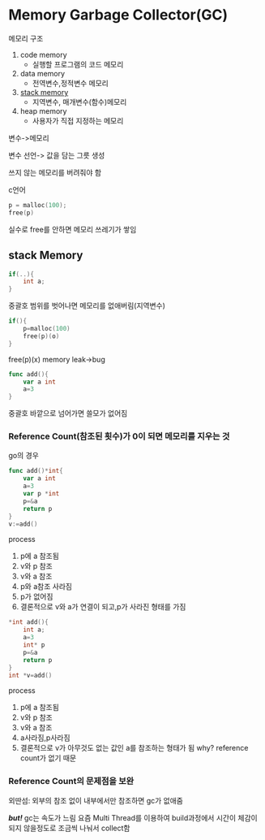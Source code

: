 # Memory Garbage Collector(GC)


메모리 구조

1. code memory
    - 실행할 프로그램의 코드 메모리
2. data memory
    - 전역변수,정적변수 메모리
3. [stack memory](#stack-memory)
    - 지역변수, 매개변수(함수)메모리
4. heap memory
    - 사용자가 직접 지정하는 메모리
    
변수->메모리

변수 선언-> 값을 담는 그릇 생성

쓰지 않는 메모리를 버려줘야 함

c언어
```c
p = malloc(100);
free(p)
```
실수로 free를 안하면 메모리 쓰레기가 쌓임

## stack Memory
```c
if(..){
    int a;
}
```
중괄호 범위를 벗어나면 메모리를 없애버림(지역변수)
```c
if(){
    p=malloc(100)
    free(p)(o)
}
```
free(p)(x)
memory leak->bug


```go
func add(){
    var a int
    a=3
}
```
중괄호 바깥으로 넘어가면 쓸모가 없어짐

### Reference Count(참조된 횟수)가 0이 되면 메모리를 지우는 것
go의 경우
```go
func add()*int{
    var a int
    a=3
    var p *int
    p=&a
    return p
}
v:=add()
```
process
1. p에 a 참조됨
2. v와 p 참조
3. v와 a 참조
4. p와 a참조 사라짐
5. p가 없어짐
6. 결론적으로 v와 a가 연결이 되고,p가 사라진 형태를 가짐
```c
*int add(){
    int a;
    a=3
    int* p
    p=&a
    return p
}
int *v=add()
```
process
1. p에 a 참조됨
2. v와 p 참조
3. v와 a 참조
4. a사라짐,p사라짐
5. 결론적으로 v가 아무것도 없는 값인 a를 참조하는 형태가 됨
why? reference count가 없기 때문
### Reference Count의 문제점을 보완
외딴섬: 외부의 참조 없이 내부에서만 참조하면 gc가 없애줌
 

***but!*** gc는 속도가 느림
요즘 Multi Thread를 이용하여 build과정에서 시간이 체감이 되지 않을정도로 조금씩 나눠서 collect함